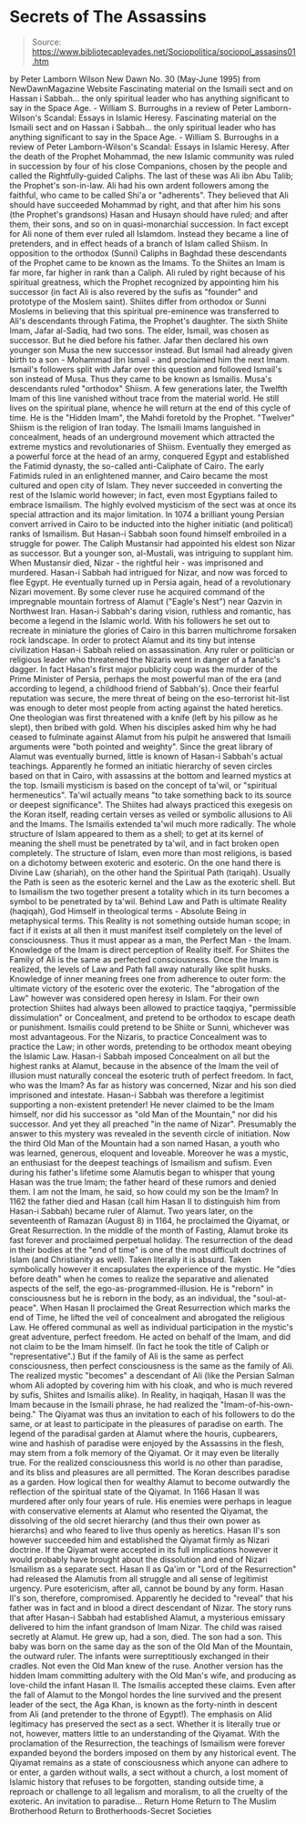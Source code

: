 # Secrets of The Assassins

> Source: https://www.bibliotecapleyades.net/Sociopolitica/sociopol_assasins01.htm

by Peter Lamborn Wilson
New Dawn No. 30
(May-June 1995)
from NewDawnMagazine Website
Fascinating material on the Ismaili sect and on Hassan i Sabbah... the only spiritual leader who has anything significant to say in the Space Age. - William S. Burroughs in a review of Peter Lamborn-Wilson's Scandal: Essays in Islamic Heresy.
Fascinating material on the Ismaili sect
and on Hassan i Sabbah...
the only spiritual leader who has
anything significant to say in the Space Age. - William S. Burroughs
in a review of Peter Lamborn-Wilson's
Scandal: Essays in Islamic Heresy.
After the death of the Prophet Mohammad, the new Islamic community was ruled in succession by four of his close Companions, chosen by the people and called the Rightfully-guided Caliphs. The last of these was Ali ibn Abu Talib; the Prophet's son-in-law. Ali had his own ardent followers among the faithful, who came to be called Shi'a or "adherents".
They believed that Ali should have succeeded Mohammad by right, and that after him his sons (the Prophet's grandsons) Hasan and Husayn should have ruled; and after them, their sons, and so on in quasi-monarchial succession. In fact except for Ali none of them ever ruled all Islamdom. Instead they became a line of pretenders, and in effect heads of a branch of Islam called Shiism. In opposition to the orthodox (Sunni) Caliphs in Baghdad these descendants of the Prophet came to be known as the Imams. To the Shiites an Imam is far more, far higher in rank than a Caliph. Ali ruled by right because of his spiritual greatness, which the Prophet recognized by appointing him his successor (in fact Ali is also revered by the sufis as "founder" and prototype of the Moslem saint).
Shiites differ from orthodox or Sunni Moslems in believing that this spiritual pre-eminence was transferred to Ali's descendants through Fatima, the Prophet's daughter. The sixth Shiite Imam, Jafar al-Sadiq, had two sons. The elder, Ismail, was chosen as successor. But he died before his father. Jafar then declared his own younger son Musa the new successor instead. But Ismail had already given birth to a son - Mohammad ibn Ismail - and proclaimed him the next Imam. Ismail's followers split with Jafar over this question and followed Ismail's son instead of Musa. Thus they came to be known as Ismailis. Musa's descendants ruled "orthodox" Shiism. A few generations later, the Twelfth Imam of this line vanished without trace from the material world.
He still lives on the spiritual plane, whence he will return at the end of this cycle of time. He is the "Hidden Imam", the Mahdi foretold by the Prophet. "Twelver" Shiism is the religion of Iran today. The Ismaili Imams languished in concealment, heads of an underground movement which attracted the extreme mystics and revolutionaries of Shiism. Eventually they emerged as a powerful force at the head of an army, conquered Egypt and established the Fatimid dynasty, the so-called anti-Caliphate of Cairo. The early Fatimids ruled in an enlightened manner, and Cairo became the most cultured and open city of Islam.
They never succeeded in converting the rest of the Islamic world however; in fact, even most Egyptians failed to embrace Ismailism. The highly evolved mysticism of the sect was at once its special attraction and its major limitation. In 1074 a brilliant young Persian convert arrived in Cairo to be inducted into the higher initiatic (and political) ranks of Ismailism.
But Hasan-i Sabbah soon found himself embroiled in a struggle for power. The Caliph Mustansir had appointed his eldest son Nizar as successor. But a younger son, al-Mustali, was intriguing to supplant him. When Mustansir died, Nizar - the rightful heir - was imprisoned and murdered. Hasan-i Sabbah had intrigued for Nizar, and now was forced to flee Egypt. He eventually turned up in Persia again, head of a revolutionary Nizari movement.
By some clever ruse he acquired command of the impregnable mountain fortress of Alamut ("Eagle's Nest") near Qazvin in Northwest Iran. Hasan-i Sabbah's daring vision, ruthless and romantic, has become a legend in the Islamic world. With his followers he set out to recreate in miniature the glories of Cairo in this barren multichrome forsaken rock landscape. In order to protect Alamut and its tiny but intense civilization Hasan-i Sabbah relied on assassination.
Any ruler or politician or religious leader who threatened the Nizaris went in danger of a fanatic's dagger. In fact Hasan's first major publicity coup was the murder of the Prime Minister of Persia, perhaps the most powerful man of the era (and according to legend, a childhood friend of Sabbah's). Once their fearful reputation was secure, the mere threat of being on the eso-terrorist hit-list was enough to deter most people from acting against the hated heretics. One theologian was first threatened with a knife (left by his pillow as he slept), then bribed with gold.
When his disciples asked him why he had ceased to fulminate against Alamut from his pulpit he answered that Ismaili arguments were "both pointed and weighty". Since the great library of Alamut was eventually burned, little is known of Hasan-i Sabbah's actual teachings. Apparently he formed an initiatic hierarchy of seven circles based on that in Cairo, with assassins at the bottom and learned mystics at the top. Ismaili mysticism is based on the concept of ta'wil, or "spiritual hermeneutics".
Ta'wil actually means "to take something back to its source or deepest significance". The Shiites had always practiced this exegesis on the Koran itself, reading certain verses as veiled or symbolic allusions to Ali and the Imams.
The Ismailis extended ta'wil much more radically. The whole structure of Islam appeared to them as a shell; to get at its kernel of meaning the shell must be penetrated by ta'wil, and in fact broken open completely. The structure of Islam, even more than most religions, is based on a dichotomy between exoteric and esoteric. On the one hand there is Divine Law (shariah), on the other hand the Spiritual Path (tariqah).
Usually the Path is seen as the esoteric kernel and the Law as the exoteric shell. But to Ismailism the two together present a totality which in its turn becomes a symbol to be penetrated by ta'wil.
Behind Law and Path is ultimate Reality (haqiqah), God Himself in theological terms - Absolute Being in metaphysical terms. This Reality is not something outside human scope; in fact if it exists at all then it must manifest itself completely on the level of consciousness. Thus it must appear as a man, the Perfect Man - the Imam. Knowledge of the Imam is direct perception of Reality itself.
For Shiites the Family of Ali is the same as perfected consciousness. Once the Imam is realized, the levels of Law and Path fall away naturally like split husks. Knowledge of inner meaning frees one from adherence to outer form: the ultimate victory of the esoteric over the exoteric. The "abrogation of the Law" however was considered open heresy in Islam. For their own protection Shiites had always been allowed to practice taqqiya, "permissible dissimulation" or Concealment, and pretend to be orthodox to escape death or punishment.
Ismailis could pretend to be Shiite or Sunni, whichever was most advantageous. For the Nizaris, to practice Concealment was to practice the Law; in other words, pretending to be orthodox meant obeying the Islamic Law. Hasan-i Sabbah imposed Concealment on all but the highest ranks at Alamut, because in the absence of the Imam the veil of illusion must naturally conceal the esoteric truth of perfect freedom. In fact, who was the Imam?
As far as history was concerned, Nizar and his son died imprisoned and intestate.
Hasan-i Sabbah was therefore a legitimist supporting a non-existent pretender! He never claimed to be the Imam himself, nor did his successor as "old Man of the Mountain," nor did his successor. And yet they all preached "in the name of Nizar".
Presumably the answer to this mystery was revealed in the seventh circle of initiation. Now the third Old Man of the Mountain had a son named Hasan, a youth who was learned, generous, eloquent and loveable. Moreover he was a mystic, an enthusiast for the deepest teachings of Ismailism and sufism.
Even during his father's lifetime some Alamutis began to whisper that young Hasan was the true Imam; the father heard of these rumors and denied them.
I am not the Imam, he said, so how could my son be the Imam? In 1162 the father died and Hasan (call him Hasan II to distinguish him from Hasan-i Sabbah) became ruler of Alamut. Two years later, on the seventeenth of Ramazan (August 8) in 1164, he proclaimed the Qiyamat, or Great Resurrection. In the middle of the month of Fasting, Alamut broke its fast forever and proclaimed perpetual holiday. The resurrection of the dead in their bodies at the "end of time" is one of the most difficult doctrines of Islam (and Christianity as well). Taken literally it is absurd. Taken symbolically however it encapsulates the experience of the mystic.
He "dies before death" when he comes to realize the separative and alienated aspects of the self, the ego-as-programmed-illusion. He is "reborn" in consciousness but he is reborn in the body, as an individual, the "soul-at-peace". When Hasan II proclaimed the Great Resurrection which marks the end of Time, he lifted the veil of concealment and abrogated the religious Law. He offered communal as well as individual participation in the mystic's great adventure, perfect freedom. He acted on behalf of the Imam, and did not claim to be the Imam himself. (In fact he took the title of Caliph or "representative".)
But if the family of Ali is the same as perfect consciousness, then perfect consciousness is the same as the family of Ali. The realized mystic "becomes" a descendant of Ali (like the Persian Salman whom Ali adopted by covering him with his cloak, and who is much revered by sufis, Shiites and Ismailis alike). In Reality, in haqiqah, Hasan II was the Imam because in the Ismaili phrase, he had realized the "Imam-of-his-own-being." The Qiyamat was thus an invitation to each of his followers to do the same, or at least to participate in the pleasures of paradise on earth. The legend of the paradisal garden at Alamut where the houris, cupbearers, wine and hashish of paradise were enjoyed by the Assassins in the flesh, may stem from a folk memory of the Qiyamat. Or it may even be literally true.
For the realized consciousness this world is no other than paradise, and its bliss and pleasures are all permitted.
The Koran describes paradise as a garden. How logical then for wealthy Alamut to become outwardly the reflection of the spiritual state of the Qiyamat. In 1166 Hasan II was murdered after only four years of rule. His enemies were perhaps in league with conservative elements at Alamut who resented the Qiyamat, the dissolving of the old secret hierarchy (and thus their own power as hierarchs) and who feared to live thus openly as heretics.
Hasan II's son however succeeded him and established the Qiyamat firmly as Nizari doctrine. If the Qiyamat were accepted in its full implications however it would probably have brought about the dissolution and end of Nizari Ismailism as a separate sect. Hasan II as Qa'im or "Lord of the Resurrection" had released the Alamutis from all struggle and all sense of legitimist urgency. Pure esotericism, after all, cannot be bound by any form. Hasan II's son, therefore, compromised. Apparently he decided to "reveal" that his father was in fact and in blood a direct descendant of Nizar. The story runs that after Hasan-i Sabbah had established Alamut, a mysterious emissary delivered to him the infant grandson of Imam Nizar.
The child was raised secretly at Alamut.
He grew up, had a son, died. The son had a son. This baby was born on the same day as the son of the Old Man of the Mountain, the outward ruler.
The infants were surreptitiously exchanged in their cradles. Not even the Old Man knew of the ruse. Another version has the hidden Imam committing adultery with the Old Man's wife, and producing as love-child the infant Hasan II. The Ismailis accepted these claims.
Even after the fall of Alamut to the Mongol hordes the line survived and the present leader of the sect, the Aga Khan, is known as the forty-ninth in descent from Ali (and pretender to the throne of Egypt!).
The emphasis on Alid legitimacy has preserved the sect as a sect. Whether it is literally true or not, however, matters little to an understanding of the Qiyamat. With the proclamation of the Resurrection, the teachings of Ismailism were forever expanded beyond the borders imposed on them by any historical event.
The Qiyamat remains as a state of consciousness which anyone can adhere to or enter, a garden without walls, a sect without a church, a lost moment of Islamic history that refuses to be forgotten, standing outside time, a reproach or challenge to all legalism and moralism, to all the cruelty of the exoteric.
An invitation to paradise...
Return Home
Return to The Muslim Brotherhood
Return to Brotherhoods-Secret Societies
